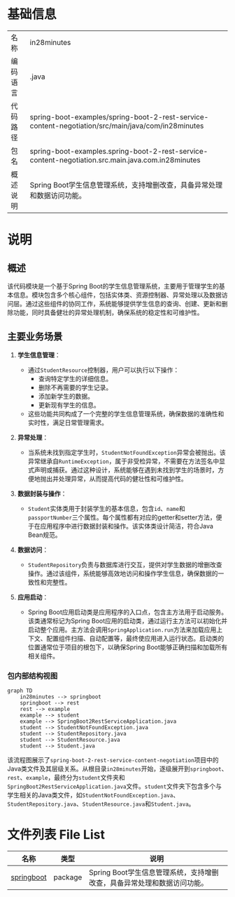 # 基础信息

|      |      |
|------|------|
| 名称 | in28minutes |
| 编码语言 | .java |
| 代码路径 | spring-boot-examples/spring-boot-2-rest-service-content-negotiation/src/main/java/com/in28minutes |
| 包名 | spring-boot-examples.spring-boot-2-rest-service-content-negotiation.src.main.java.com.in28minutes |
| 概述说明 | Spring Boot学生信息管理系统，支持增删改查，具备异常处理和数据访问功能。 |

# 说明

## 概述

该代码模块是一个基于Spring Boot的学生信息管理系统，主要用于管理学生的基本信息。模块包含多个核心组件，包括实体类、资源控制器、异常处理以及数据访问层。通过这些组件的协同工作，系统能够提供学生信息的查询、创建、更新和删除功能，同时具备健壮的异常处理机制，确保系统的稳定性和可维护性。

## 主要业务场景

1. **学生信息管理**：
   - 通过`StudentResource`控制器，用户可以执行以下操作：
     - 查询特定学生的详细信息。
     - 删除不再需要的学生记录。
     - 添加新学生的数据。
     - 更新现有学生的信息。
   - 这些功能共同构成了一个完整的学生信息管理系统，确保数据的准确性和实时性，满足日常管理需求。

2. **异常处理**：
   - 当系统未找到指定学生时，`StudentNotFoundException`异常会被抛出。该异常继承自`RuntimeException`，属于非受检异常，不需要在方法签名中显式声明或捕获。通过这种设计，系统能够在遇到未找到学生的场景时，方便地抛出并处理异常，从而提高代码的健壮性和可维护性。

3. **数据封装与操作**：
   - `Student`实体类用于封装学生的基本信息，包含`id`、`name`和`passportNumber`三个属性。每个属性都有对应的getter和setter方法，便于在应用程序中进行数据封装和操作。该实体类设计简洁，符合Java Bean规范。

4. **数据访问**：
   - `StudentRepository`负责与数据库进行交互，提供对学生数据的增删改查操作。通过该组件，系统能够高效地访问和操作学生信息，确保数据的一致性和完整性。

5. **应用启动**：
   - Spring Boot应用启动类是应用程序的入口点，包含主方法用于启动服务。该类通常标记为Spring Boot应用的启动类，通过运行主方法可以初始化并启动整个应用。主方法会调用`SpringApplication.run`方法来加载应用上下文、配置组件扫描、自动配置等，最终使应用进入运行状态。启动类的位置通常位于项目的根包下，以确保Spring Boot能够正确扫描和加载所有相关组件。


### 包内部结构视图

```mermaid
graph TD
    in28minutes --> springboot
    springboot --> rest
    rest --> example
    example --> student
    example --> SpringBoot2RestServiceApplication.java
    student --> StudentNotFoundException.java
    student --> StudentRepository.java
    student --> StudentResource.java
    student --> Student.java
```

该流程图展示了`spring-boot-2-rest-service-content-negotiation`项目中的Java类文件及其层级关系。从根目录`in28minutes`开始，逐级展开到`springboot`、`rest`、`example`，最终分为`student`文件夹和`SpringBoot2RestServiceApplication.java`文件。`student`文件夹下包含多个与学生相关的Java类文件，如`StudentNotFoundException.java`、`StudentRepository.java`、`StudentResource.java`和`Student.java`。

# 文件列表 File List

| 名称   | 类型  | 说明 |
|-------|------|-------------|
| [springboot](springboot/_module.md) | package | Spring Boot学生信息管理系统，支持增删改查，具备异常处理和数据访问功能。 |


